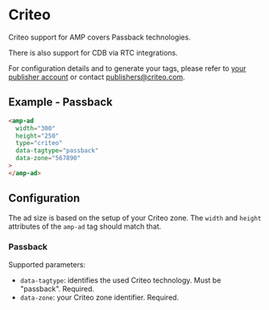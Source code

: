 <!---
Copyright 2015 The AMP HTML Authors. All Rights Reserved.

Licensed under the Apache License, Version 2.0 (the "License");
you may not use this file except in compliance with the License.
You may obtain a copy of the License at

      http://www.apache.org/licenses/LICENSE-2.0

Unless required by applicable law or agreed to in writing, software
distributed under the License is distributed on an "AS-IS" BASIS,
WITHOUT WARRANTIES OR CONDITIONS OF ANY KIND, either express or implied.
See the License for the specific language governing permissions and
limitations under the License.
-->

# Criteo

Criteo support for AMP covers Passback technologies.

There is also support for CDB via RTC integrations.

For configuration details and to generate your tags, please refer to [your publisher account](https://publishers.criteo.com) or contact publishers@criteo.com.

## Example - Passback

```html
<amp-ad
  width="300"
  height="250"
  type="criteo"
  data-tagtype="passback"
  data-zone="567890"
>
</amp-ad>
```

## Configuration

The ad size is based on the setup of your Criteo zone. The `width` and `height` attributes of the `amp-ad` tag should match that.

### Passback

Supported parameters:

- `data-tagtype`: identifies the used Criteo technology. Must be "passback". Required.
- `data-zone`: your Criteo zone identifier. Required.
